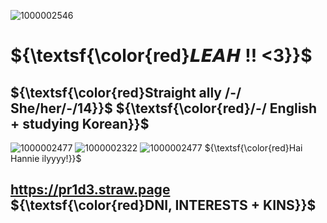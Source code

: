 ![1000002546](https://github.com/user-attachments/assets/6c5e1167-d1c8-4b91-b43c-fc6184b58132)



# ${\textsf{\color{red}𝙇𝙀𝘼𝙃 !! <3}}$
## ${\textsf{\color{red}Straight ally /-/ She/her/-/14}}$ ${\textsf{\color{red}/-/ English + studying Korean}}$
![1000002477](https://github.com/user-attachments/assets/2410c24a-89c0-4a4b-988d-5af91ab81f36)
![1000002322](https://github.com/user-attachments/assets/89aed1c2-a945-4cea-8e1f-e47c4c8be85e)
![1000002477](https://github.com/user-attachments/assets/a07cc8b0-9080-4c30-ac7f-ba7fe710f20e)
${\textsf{\color{red}Hai Hannie ilyyyy!}}$

## https://pr1d3.straw.page ${\textsf{\color{red}DNI, INTERESTS + KINS}}$
